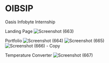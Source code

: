 # OIBSIP
Oasis Infobyte Internship

Landing Page
![Screenshot (663)](https://user-images.githubusercontent.com/128964889/229591249-d551da73-ad7f-4ef1-ad17-50315dafdee2.png)

Portfolio
![Screenshot (664)](https://user-images.githubusercontent.com/128964889/229591311-13c7b0a4-b94f-41e2-9014-f65a6385744c.png)
![Screenshot (665)](https://user-images.githubusercontent.com/128964889/229591337-b823d8cd-a565-46ec-9e61-0af8894d977c.png)
![Screenshot (666) - Copy](https://user-images.githubusercontent.com/128964889/229591385-08914678-241f-4cba-8524-a3fd18911ddd.png)

Temperature Converter
![Screenshot (667)](https://user-images.githubusercontent.com/128964889/229591399-5a772b7c-0f72-4027-8d54-17fd1e5cd105.png)
